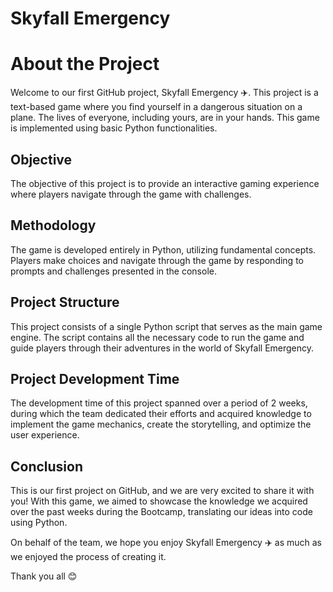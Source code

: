 # Skyfall Emergency
# About the Project

Welcome to our first GitHub project, Skyfall Emergency ✈️. This project is a text-based game where you find yourself in a dangerous situation on a plane. The lives of everyone, including yours, are in your hands. This game is implemented using basic Python functionalities.

## Objective

The objective of this project is to provide an interactive gaming experience where players navigate through the game with challenges.

## Methodology

The game is developed entirely in Python, utilizing fundamental concepts. Players make choices and navigate through the game by responding to prompts and challenges presented in the console.

## Project Structure

This project consists of a single Python script that serves as the main game engine. The script contains all the necessary code to run the game and guide players through their adventures in the world of Skyfall Emergency.

## Project Development Time

The development time of this project spanned over a period of 2 weeks, during which the team dedicated their efforts and acquired knowledge to implement the game mechanics, create the storytelling, and optimize the user experience.

## Conclusion

This is our first project on GitHub, and we are very excited to share it with you! With this game, we aimed to showcase the knowledge we acquired over the past weeks during the Bootcamp, translating our ideas into code using Python.

On behalf of the team, we hope you enjoy Skyfall Emergency ✈️ as much as we enjoyed the process of creating it.

Thank you all 😊
